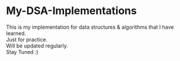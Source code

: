 # My-DSA-Implementations
This is my implementation for data structures &amp; algorithms that I have learned.     
Just for practice.  
Will be updated regularly.   
Stay Tuned :)  
